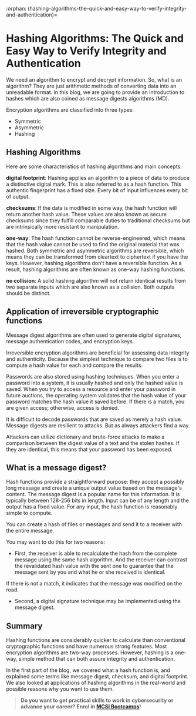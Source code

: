 :orphan:
(hashing-algorithms-the-quick-and-easy-way-to-verify-integrity-and-authentication)=
# Hashing Algorithms: The Quick and Easy Way to Verify Integrity and Authentication
 

We need an algorithm to encrypt and decrypt information. So, what is an algorithm? They are just arithmetic methods of converting data into an unreadable format. In this blog, we are going to provide an introduction to hashes which are also coined as message digests algorithms (MD).

Encryption algorithms are classified into three types:

- Symmetric
- Asymmetric
- Hashing

## Hashing Algorithms

Here are some characteristics of hashing algorithms and main concepts:

**digital footprint**: Hashing applies an algorithm to a piece of data to produce a distinctive digital mark. This is also referred to as a hash function. This authentic fingerprint has a fixed size. Every bit of input influences every bit of output.

**checksums**: If the data is modified in some way, the hash function will return another hash value. These values are also known as secure checksums since they fulfill comparable duties to traditional checksums but are intrinsically more resistant to manipulation.

**one-way**: The hash function cannot be reverse-engineered, which means that the hash value cannot be used to find the original material that was hashed. Both symmetric and asymmetric algorithms are reversible, which means they can be transformed from cleartext to ciphertext if you have the keys. However, hashing algorithms don’t have a reversible function. As a result, hashing algorithms are often known as one-way hashing functions.

**no collision**: A solid hashing algorithm will not return identical results from two separate inputs which are also known as a collision. Both outputs should be distinct.

## Application of irreversible cryptographic functions

Message digest algorithms are often used to generate digital signatures, message authentication codes, and encryption keys.

Irreversible encryption algorithms are beneficial for assessing data integrity and authenticity. Because the simplest technique to compare two files is to compute a hash value for each and compare the results.

Passwords are also stored using hashing techniques. When you enter a password into a system, it is usually hashed and only the hashed value is saved. When you try to access a resource and enter your password in future auctions, the operating system validates that the hash value of your password matches the hash value it saved before. If there is a match, you are given access; otherwise, access is denied.

It is difficult to decode passwords that are saved as merely a hash value. Message digests are resilient to attacks. But as always attackers find a way.

Attackers can utilize dictionary and brute-force attacks to make a comparison between the digest value of a text and the stolen hashes. If they are identical, this means that your password has been exposed.

## What is a message digest?

Hash functions provide a straightforward purpose: they accept a possibly long message and create a unique output value based on the message's content. The message digest is a popular name for this information. It is typically between 128-256 bits in length. Input can be of any length and the output has a fixed value. For any input, the hash function is reasonably simple to compute.

You can create a hash of files or messages and send it to a receiver with the entire message.

You may want to do this for two reasons:

- First, the receiver is able to recalculate the hash from the complete message using the same hash algorithm. And the receiver can contrast the revalidated hash value with the sent one to guarantee that the message sent by you and what he or she received is identical.

If there is not a match, it indicates that the message was modified on the road.

- Second, a digital signature technique may be implemented using the message digest.

## Summary

Hashing functions are considerably quicker to calculate than conventional cryptographic functions and have numerous strong features. Most encryption algorithms are two-way processes. However, hashing is a one-way, simple method that can both assure integrity and authentication.

In the first part of the blog, we covered what a hash function is, and explained some terms like message digest, checksum, and digital footprint. We also looked at applications of hashing algorithms in the real-world and possible reasons why you want to use them.

> **Do you want to get practical skills to work in cybersecurity or advance your career? Enrol in [MCSI Bootcamps](https://www.mosse-institute.com/bootcamps.html)!**